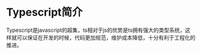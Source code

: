 # Typescript简介

Typescript是javascript的超集，ts相对于js的优势是ts拥有强大的类型系统，这样就可以保证在开发的时候，代码更加规范，维护成本降低，十分有利于工程化的推进。

